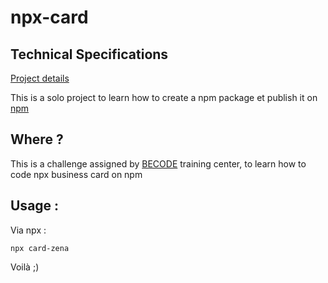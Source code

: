 # npx-card

## Technical Specifications

[Project details](https://github.com/becodeorg/LIE-Jepsen-4.27/tree/master/03-the-mountain/01-nodejs-drill/02-npxcard)

This is a solo project to learn how to create a npm package et publish it on [npm](https://www.npmjs.com)

## Where ?

This is a challenge assigned by [BECODE](https://becode.org/) training center, to learn how to code npx business card on npm

## Usage :

Via npx :

    npx card-zena

Voilà ;)
